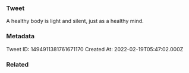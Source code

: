 ### Tweet
A healthy body is light and silent, just as a healthy mind.

### Metadata
Tweet ID: 1494911381761671170
Created At: 2022-02-19T05:47:02.000Z

### Related

